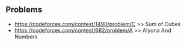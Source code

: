 ## Problems
- https://codeforces.com/contest/1490/problem/C >> Sum of Cubes
- https://codeforces.com/contest/682/problem/A >> Alyona And Numbers
